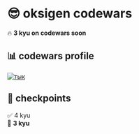 # 😎 oksigen codewars

🔥 **3 kyu on codewars soon**

## 📊 codewars profile 
[![тык](https://www.codewars.com/users/oks1genn/badges/large)](https://www.codewars.com/users/oks1genn)  

## 📍 checkpoints  
✅ 4 kyu  
🚀 **3 kyu**  